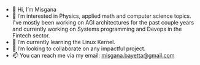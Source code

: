 - 👋 Hi, I’m Misgana
- 👀 I’m interested in Physics, applied math and computer science topics. 
    I've mostly been working on AGI architectures for the past couple years and currently working on Systems programming and Devops in the Fintech sector.
- 🌱 I’m currently learning the Linux Kernel.
- 💞️ I’m looking to collaborate on any impactful project.
- 📫 You can reach me via my email: misgana.bayetta@gmail.com

<!---
misgeatgit/misgeatgit is a ✨ special ✨ repository because its `README.md` (this file) appears on your GitHub profile.
You can click the Preview link to take a look at your changes.
--->
